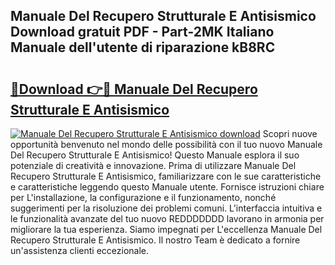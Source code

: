 ## Manuale Del Recupero Strutturale E Antisismico Download gratuit PDF - Part-2MK Italiano Manuale dell'utente di riparazione kB8RC

# <h2><a href="http://dfgqae.blite.top/?on=Manuale+Del+Recupero+Strutturale+E+Antisismico">🔗Download 👉🔴 Manuale Del Recupero Strutturale E Antisismico</a></h2>

[![Manuale Del Recupero Strutturale E Antisismico download](https://i.imgur.com/lujVjoI.png)](http://dfgqae.blite.top/?on=Manuale+Del+Recupero+Strutturale+E+Antisismico)
Scopri nuove opportunità benvenuto nel mondo delle possibilità con il tuo nuovo Manuale Del Recupero Strutturale E Antisismico! Questo Manuale esplora il suo potenziale di creatività e innovazione. Prima di utilizzare Manuale Del Recupero Strutturale E Antisismico, familiarizzare con le sue caratteristiche e caratteristiche leggendo questo Manuale utente. Fornisce istruzioni chiare per L'installazione, la configurazione e il funzionamento, nonché suggerimenti per la risoluzione dei problemi comuni. L'interfaccia intuitiva e le funzionalità avanzate del tuo nuovo REDDDDDDD lavorano in armonia per migliorare la tua esperienza. Siamo impegnati per L'eccellenza Manuale Del Recupero Strutturale E Antisismico. Il nostro Team è dedicato a fornire un'assistenza clienti eccezionale.
